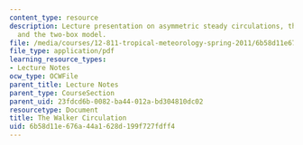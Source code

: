 ```yaml
---
content_type: resource
description: Lecture presentation on asymmetric steady circulations, the Walker circulation,
  and the two-box model.
file: /media/courses/12-811-tropical-meteorology-spring-2011/6b58d11e676a44a1628d199f727fdff4_MIT12_811S11_lecture_13.pdf
file_type: application/pdf
learning_resource_types:
- Lecture Notes
ocw_type: OCWFile
parent_title: Lecture Notes
parent_type: CourseSection
parent_uid: 23fdcd6b-0082-ba44-012a-bd304810dc02
resourcetype: Document
title: The Walker Circulation
uid: 6b58d11e-676a-44a1-628d-199f727fdff4
---
```

